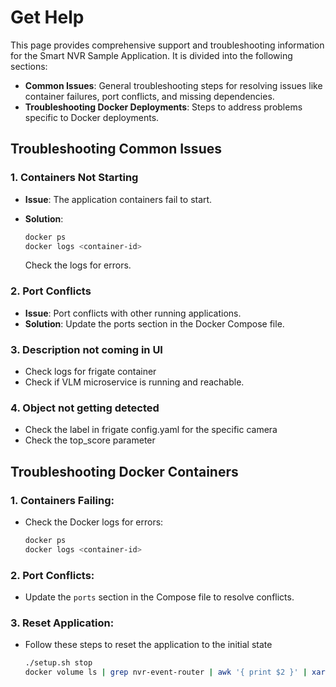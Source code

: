 # Get Help

This page provides comprehensive support and troubleshooting information for the Smart NVR Sample Application. It is divided into the following sections:

  - **Common Issues**: General troubleshooting steps for resolving issues like container failures, port conflicts, and missing dependencies.
  - **Troubleshooting Docker Deployments**: Steps to address problems specific to Docker deployments.

## Troubleshooting Common Issues

### 1. Containers Not Starting
- **Issue**: The application containers fail to start.
- **Solution**:

  ```bash
  docker ps
  docker logs <container-id>
  ```
  Check the logs for errors.

### 2. Port Conflicts
- **Issue**: Port conflicts with other running applications.
- **Solution**: Update the ports section in the Docker Compose file.
  
### 3. Description not coming in UI
- Check logs for frigate container
- Check if VLM microservice is running and reachable.

### 4. Object not getting detected 
- Check the label in frigate config.yaml for the specific camera
- Check the top_score parameter 

## Troubleshooting Docker Containers

### 1. Containers Failing:
   - Check the Docker logs for errors:
     ```bash
     docker ps
     docker logs <container-id>
     ```
### 2. Port Conflicts:
   - Update the `ports` section in the Compose file to resolve conflicts.
### 3. Reset Application:
   - Follow these steps to reset the application to the initial state
     ```bash
     ./setup.sh stop
     docker volume ls | grep nvr-event-router | awk '{ print $2 }' | xargs docker volume rm
     ```
<!--
## Support
- **Developer Forum**: Join the community forum
- **Contact Support**: [Support Page](#)
-->
